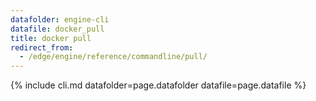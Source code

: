 ```yaml
---
datafolder: engine-cli
datafile: docker_pull
title: docker pull
redirect_from:
  - /edge/engine/reference/commandline/pull/
---
```

<!--
This page is automatically generated from Docker's source code. If you want to
suggest a change to the text that appears here, open a ticket or pull request
in the source repository on GitHub:

https://github.com/docker/cli
-->
{% include cli.md datafolder=page.datafolder datafile=page.datafile %}
